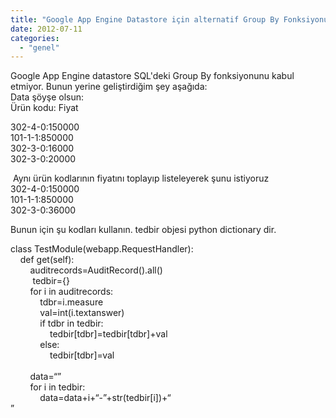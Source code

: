 ```yaml
---
title: "Google App Engine Datastore için alternatif Group By Fonksiyonu"
date: 2012-07-11
categories: 
  - "genel"
---
```


Google App Engine datastore SQL'deki Group By fonksiyonunu kabul etmiyor. Bunun yerine geliştirdiğim şey aşağıda:  
Data şöyşe olsun:  
Ürün kodu: Fiyat  
  
302-4-0:150000  
101-1-1:850000  
302-3-0:16000  
302-3-0:20000  
  
 Aynı ürün kodlarının fiyatını toplayıp listeleyerek şunu istiyoruz   
302-4-0:150000  
101-1-1:850000  
302-3-0:36000  
  
  
Bunun için şu kodları kullanın. tedbir objesi python dictionary dir.  
  
  
  
  
class TestModule(webapp.RequestHandler):  
    def get(self):   
        auditrecords=AuditRecord().all()  
         tedbir={}  
        for i in auditrecords:  
            tdbr=i.measure  
            val=int(i.textanswer)  
            if tdbr in tedbir:  
                tedbir\[tdbr\]=tedbir\[tdbr\]+val  
            else:  
                tedbir\[tdbr\]=val  
         
        data=“”  
        for i in tedbir:  
            data=data+i+“-”+str(tedbir\[i\])+“  
”
